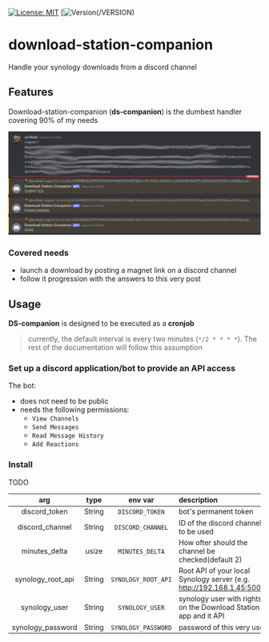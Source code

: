 [![License: MIT](https://cdn.prod.website-files.com/5e0f1144930a8bc8aace526c/65dd9eb5aaca434fac4f1c34_License-MIT-blue.svg)](/LICENSE)
[![Version](https://img.shields.io/github/v/release/zar3bski/ds-companion)(/VERSION)

# download-station-companion
Handle your synology downloads from a discord channel 

## Features
Download-station-companion (**ds-companion**) is the dumbest handler covering 90% of my needs

![](./docs/imgs/usage.png)

### Covered needs

* launch a download by posting a magnet link on a discord channel
* follow it progression with the answers to this very post

## Usage

**DS-companion** is designed to be executed as a **cronjob**

> currently, the default interval is every two minutes (`*/2 * * * *`). The rest of the documentation will follow this assumption

### Set up a discord application/bot to provide an API access 

The bot: 
* does not need to be public
* needs the following permissions:
  * `View Channels`
  * `Send Messages`
  * `Read Message History`
  * `Add Reactions`


### Install 

TODO

|        arg        |  type  |       env var       | description                                                            |
| :---------------: | :----: | :-----------------: | :--------------------------------------------------------------------- |
|   discord_token   | String |   `DISCORD_TOKEN`   | bot's permanent token                                                  |
|  discord_channel  | String |  `DISCORD_CHANNEL`  | ID of the discord channel to be used                                   |
|   minutes_delta   | usize  |   `MINUTES_DELTA`   | How ofter should the channel be checked(default 2)                     |
| synology_root_api | String | `SYNOLOGY_ROOT_API` | Root API of your local Synology server (e.g. http://192.168.1.45:5000) |
|   synology_user   | String |   `SYNOLOGY_USER`   | synology user with rights on the Download Station app and it API       |
| synology_password | String | `SYNOLOGY_PASSWORD` | password of this very user                                             |

